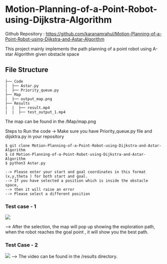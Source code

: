 # Motion-Planning-of-a-Point-Robot-using-Dijkstra-Algorithm


Github Repository : https://github.com/karanamrahul/Motion-Planning-of-a-Point-Robot-using-Dijkstra-and-Astar-Algorithm

This project mainly implements the path planning of a point robot using A-star Algorithm given obstacle space

## File Structure

```
├── Code
|  ├── Astar.py
|  ├── Priority_queue.py
├── Map
|  ├── output_map.png
├── Results
|  |  ├── result.mp4
|  |  ├── test_output_1.mp4

```
The map can be found in the /Map/map.png

Steps to Run the code 
-> Make sure you have Priority_queue.py file and dijsktra.py in your repository


```
$ git clone Motion-Planning-of-a-Point-Robot-using-Dijkstra-and-Astar-Algorithm
$ cd Motion-Planning-of-a-Point-Robot-using-Dijkstra-and-Astar-Algorithm
$ python3 Astar.py
```

```
--> Please enter your start and goal coordinates in this format (x,y,theta ) for both start and goal.
--> If you have selected a position which is inside the obstacle space, 
--> then it will raise an error
--> Please select a different position
```

### Test case - 1
![](https://github.com/karanamrahul/Motion-Planning-of-a-Point-Robot-using-Dijkstra-and-Astar-Algorithm/blob/main/a-star/results/test_1.jpg)


--> After the selection, the map will pop up showing the 
    exploration path, when the robot reaches the goal point
    , it will show you the best path.
### Test Case - 2

![](https://github.com/karanamrahul/Motion-Planning-of-a-Point-Robot-using-Dijkstra-and-Astar-Algorithm/blob/main/a-star/results/fig.jpg)
--> The video can be found in the /results directory.
    
       

